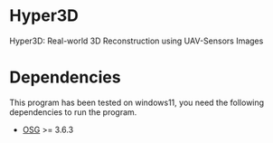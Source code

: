 # Hyper3D
Hyper3D: Real-world 3D Reconstruction using UAV-Sensors Images
# Dependencies
This program has been tested on windows11, you need the following dependencies to run the program.
- [OSG](https://www.osgtool.com/) >= 3.6.3
